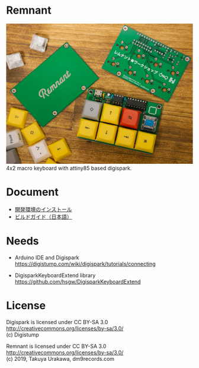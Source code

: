# Remnant
![Remnant](remnant.jpg)
4x2 macro keyboard with attiny85 based digispark.

# Document
- [開発環境のインストール](doc/install_env_jp.md)
- [ビルドガイド（日本語）](doc/buildguide_jp.md)

# Needs
- Arduino IDE and Digispark
https://digistump.com/wiki/digispark/tutorials/connecting

- DigisparkKeyboardExtend library 
https://github.com/hsgw/DigisparkKeyboardExtend

# License
Digispark is licensed under CC BY-SA 3.0    http://creativecommons.org/licenses/by-sa/3.0/   
(c) Digistump   

Remnant is licensed under CC BY-SA 3.0    http://creativecommons.org/licenses/by-sa/3.0/   
(c) 2019, Takuya Urakawa, dm9records.com   

